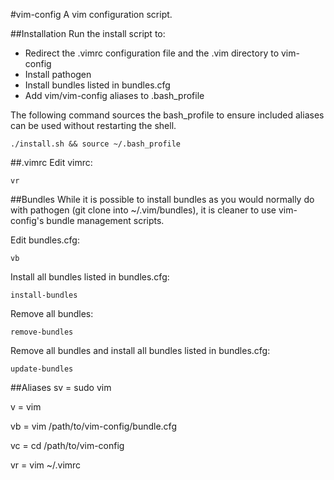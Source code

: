 #vim-config
A vim configuration script.

##Installation
Run the install script to:

* Redirect the .vimrc configuration file and the .vim directory to vim-config
* Install pathogen
* Install bundles listed in bundles.cfg
* Add vim/vim-config aliases to .bash_profile

The following command sources the bash_profile to ensure included aliases can be used without restarting the shell.

    ./install.sh && source ~/.bash_profile

##.vimrc
Edit vimrc:

    vr

##Bundles
While it is possible to install bundles as you would normally do with pathogen (git clone into ~/.vim/bundles), it is cleaner to use vim-config's bundle management scripts.

Edit bundles.cfg:

    vb

Install all bundles listed in bundles.cfg:

    install-bundles

Remove all bundles:

    remove-bundles

Remove all bundles and install all bundles listed in bundles.cfg:

    update-bundles

##Aliases
sv = sudo vim

v = vim

vb = vim /path/to/vim-config/bundle.cfg

vc = cd /path/to/vim-config

vr = vim ~/.vimrc
